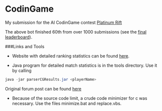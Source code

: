 CodinGame
=========

My submission for the AI CodinGame contest [Platinum Rift](http://www.codingame.com/multiplayer)

The above bot finished 60th from over 1000 submissions (see the [final leaderboard](http://www.codingame.com/ranking-multiplayer/platinum-rift)).

###Links and Tools

- Website with detailed ranking statistics can be found [here](http://samybob1.alwaysdata.net/platinum-rift/web/).

- Java program for detailed match statistics is in the tools directory. Use it by calling
```java
java -jar parserCGResults.jar <playerName>
```
Original forum post can be found [here](http://forum.codingame.com/t/platinum-rift-multiplayer-contest-discussion/356/18#)

- Because of the source code limit, a crude code minimizer for c was necessary. Use the files minimize.bat and replace.vbs.